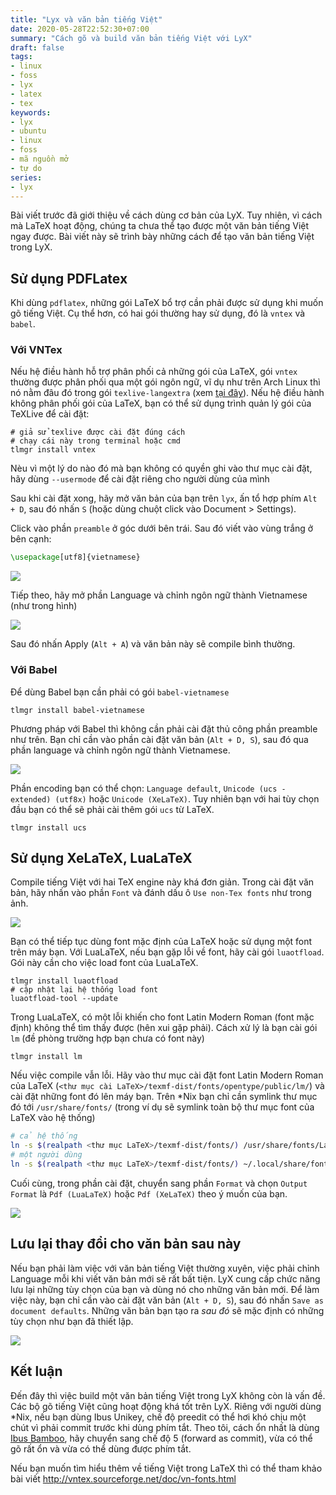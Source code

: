```yaml
---
title: "Lyx và văn bản tiếng Việt"
date: 2020-05-28T22:52:30+07:00
summary: "Cách gõ và build văn bản tiếng Việt với LyX"
draft: false
tags:
- linux
- foss
- lyx
- latex
- tex
keywords:
- lyx
- ubuntu
- linux
- foss
- mã nguồn mở
- tự do
series:
- lyx
---
```


Bài viết trước đã giới thiệu về cách dùng cơ bản của LyX. Tuy nhiên, vì cách mà LaTeX hoạt động, chúng ta chưa thể tạo được một văn bản tiếng Việt ngay được. Bài viết này sẽ trình bày những cách để tạo văn bản tiếng Việt trong LyX.

## Sử dụng PDFLatex

Khi dùng `pdflatex`, những gói LaTeX bổ trợ cần phải được sử dụng khi muốn gõ tiếng Việt. Cụ thể hơn, có hai gói thường hay sử dụng, đó là `vntex` và `babel`.

### Với VNTex

Nếu hệ điều hành hỗ trợ phân phối cả những gói của LaTeX, gói `vntex`  thường được phân  phối qua một gói ngôn ngữ, vĩ dụ như trên Arch Linux thì nó nằm đâu đó trong gói `texlive-langextra` (xem [tại đây](https://wiki.archlinux.org/index.php/TeX_Live)). Nếu hệ điều hành không phân phối gói của LaTeX, bạn có thể sử dụng trình quản lý gói của TeXLive để cài đặt:

```
# giả sử texlive được cài đặt đúng cách
# chạy cái này trong terminal hoặc cmd
tlmgr install vntex
```

Nèu vì một lý do nào đó mà bạn không có quyền ghi vào thư mục cài đặt, hãy dùng `--usermode` để cài đặt riêng cho người dùng của mình

Sau khi cài đặt xong, hãy mở văn bản của bạn trên `lyx`, ấn tổ hợp phím `Alt + D`, sau đó nhấn `S` (hoặc dùng chuột click vào Document > Settings). 

Click vào phần `preamble` ở góc dưới bên trái. Sau đó viết vào vùng trắng ở bên cạnh:

```latex
\usepackage[utf8]{vietnamese}
```

![](/img/lyx-vn-001.png)

Tiếp theo, hãy mở phần Language và chỉnh ngôn ngữ thành Vietnamese (như trong hình)
 
![](/img/lyx-vn-002.png)


Sau đó nhấn Apply (`Alt + A`) và văn bản này sẽ compile bình thường.

### Với Babel

Để dùng Babel bạn cần phải có gói `babel-vietnamese`

```
tlmgr install babel-vietnamese
```

Phương pháp với Babel thì không cần phải cài đặt thủ công phần preamble như trên. Bạn chỉ cần vào phần cài đặt văn bản (`Alt + D, S`), sau đó qua phần language và chỉnh ngôn ngữ thành Vietnamese.

![](/img/lyx-vn-003.png)

Phần encoding bạn có thể chọn: `Language default`, `Unicode (ucs - extended) (utf8x)` hoặc `Unicode (XeLaTeX)`. Tuy nhiên bạn với hai tùy chọn đầu bạn có thể sẽ phải cài thêm gói `ucs` từ LaTeX.
```
tlmgr install ucs
```

## Sử dụng XeLaTeX, LuaLaTeX

Compile tiếng Việt với hai TeX engine này khá đơn giản. Trong cài đặt văn bản, hãy nhấn vào phần `Font` và đánh dấu ô `Use non-Tex fonts` như trong ảnh.

![](/img/lyx-vn-004.png)

Bạn có thể tiếp tục dùng font mặc định của LaTeX hoặc sử dụng một font trên máy bạn. Với LuaLaTeX, nếu bạn gặp lỗi về font, hãy cài gói `luaotfload`. Gói này cần cho việc load font của LuaLaTeX.

```
tlmgr install luaotfload
# cập nhật lại hệ thống load font
luaotfload-tool --update
```

Trong LuaLaTeX, có một lỗi khiến cho font Latin Modern Roman (font mặc định) không thể tìm thấy được (hên xui gặp phải). Cách xử lý là bạn cài gói `lm` (đề phòng trường hợp bạn chưa có font này)
```
tlmgr install lm
```

Nếu việc compile vẫn lỗi. Hãy vào thư mục cài đặt font Latin Modern Roman của LaTeX (`<thư mục cài LaTeX>/texmf-dist/fonts/opentype/public/lm/`) và cài đặt những font đó lên máy bạn. Trên \*Nix bạn chỉ cần symlink thư mục đó tới `/usr/share/fonts/` (trong ví dụ sẽ symlink toàn bộ thư mục font của LaTeX vào hệ thống)
```sh
# cả hệ thống
ln -s $(realpath <thư mục LaTeX>/texmf-dist/fonts/) /usr/share/fonts/LaTeX
# một người dùng
ln -s $(realpath <thư mục LaTeX>/texmf-dist/fonts/) ~/.local/share/fonts/LaTeX
```

Cuối cùng, trong phần cài đặt, chuyển sang phần `Format` và chọn `Output Format` là `Pdf (LuaLaTeX)` hoặc `Pdf (XeLaTeX)` theo ý muốn của bạn.

![](/img/lyx-vn-005.png)

## Lưu lại thay đổi cho văn bản sau này

Nếu bạn phải làm việc với văn bản tiếng Việt thường xuyên, việc phải chỉnh Language mỗi khi viết văn bản mới sẽ rất bất tiện. LyX cung cấp chức năng lưu lại những tùy chọn của bạn và dùng nó cho những văn bản mới. Để làm việc này, bạn chỉ cần vào cài đặt văn bản (`Alt + D, S`), sau đó nhấn `Save as document defaults`. Những văn bản bạn tạo ra *sau đó* sẽ mặc định có những tùy chọn như bạn đã thiết lập.

![](/img/lyx-vn-006.png)

## Kết luận

Đến đây thì việc build một văn bản tiếng Việt trong LyX không còn là vấn đề. Các bộ gõ tiếng Việt cũng hoạt động khá tốt trên LyX. Riêng với người dùng \*Nix, nếu bạn dùng Ibus Unikey, chế độ preedit có thể hơi khó chịu một chút vì phải commit trước khi dùng phím tắt. Theo tôi, cách ổn nhất là dùng [Ibus Bamboo](https://github.com/BambooEngine/ibus-bamboo), hãy chuyển sang chế độ 5 (forward as commit), vừa có thể gõ rất ổn và vừa có thể dùng được phím tắt.

Nếu bạn muốn tìm hiểu thêm về tiếng Việt trong LaTeX thì có thể tham khảo bài viết http://vntex.sourceforge.net/doc/vn-fonts.html
